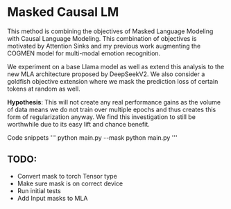 # Masked Causal LM

This method is combining the objectives of Masked Language Modeling with Causal Language Modeling. This combination of objectives is motivated by Attention Sinks and my previous work augmenting the COGMEN model for multi-modal emotion recognition. 

We experiment on a base Llama model as well as extend this analysis to the new MLA architecture proposed by DeepSeekV2. We also consider a goldfish objective extension where we mask the prediction loss of certain tokens at random as well.

**Hypothesis**: This will not create any real performance gains as the volume of data means we do not train over multiple epochs and thus creates this form of regularization anyway. We find this investigation to still be worthwhile due to its easy lift and chance benefit.

Code snippets
'''
python main.py --mask
python main.py
'''

## TODO:
- Convert mask to torch Tensor type
- Make sure mask is on correct device
- Run initial tests
- Add Input masks to MLA
